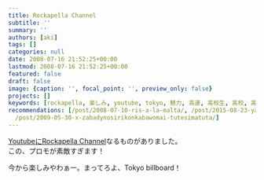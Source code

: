 ```yaml
---
title: Rockapella Channel
subtitle: ''
summary: ''
authors: [aki]
tags: []
categories: null
date: 2008-07-16 21:52:25+00:00
lastmod: 2008-07-16 21:52:25+00:00
featured: false
draft: false
image: {caption: '', focal_point: '', preview_only: false}
projects: []
keywords: [rockapella, 楽しみ, youtube, tokyo, 魅力, 高速, 高校生, 高校, 高く, 高い]
recommendations: [/post/2008-07-10-ris-a-la-malta/, /post/2015-08-23-yapc-asia-tokyo-2015can-jia-sitekita-number-yapcasia/,
  /post/2009-05-30-x-zabadynosirikonkabawomai-tutesimatuta/]
---
```

[YoutubeにRockapella Channel](http://jp.youtube.com/user/RockapellaDotCom)なるものがありました。  
この、プロモが素敵すぎます！  
  
今から楽しみやわぁー。まってろよ、Tokyo billboard！


